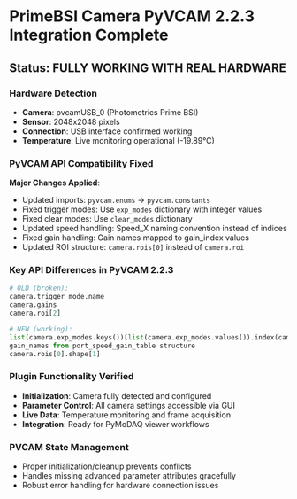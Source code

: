 # PrimeBSI Camera PyVCAM 2.2.3 Integration Complete

## Status: FULLY WORKING WITH REAL HARDWARE

### Hardware Detection
- **Camera**: pvcamUSB_0 (Photometrics Prime BSI)
- **Sensor**: 2048x2048 pixels
- **Connection**: USB interface confirmed working
- **Temperature**: Live monitoring operational (-19.89°C)

### PyVCAM API Compatibility Fixed
**Major Changes Applied**:
- Updated imports: `pyvcam.enums` → `pyvcam.constants`
- Fixed trigger modes: Use `exp_modes` dictionary with integer values
- Fixed clear modes: Use `clear_modes` dictionary
- Updated speed handling: Speed_X naming convention instead of indices
- Fixed gain handling: Gain names mapped to gain_index values
- Updated ROI structure: `camera.rois[0]` instead of `camera.roi`

### Key API Differences in PyVCAM 2.2.3
```python
# OLD (broken):
camera.trigger_mode.name
camera.gains
camera.roi[2]

# NEW (working):
list(camera.exp_modes.keys())[list(camera.exp_modes.values()).index(camera.exp_mode)]
gain_names from port_speed_gain_table structure
camera.rois[0].shape[1]
```

### Plugin Functionality Verified
- **Initialization**: Camera fully detected and configured
- **Parameter Control**: All camera settings accessible via GUI
- **Live Data**: Temperature monitoring and frame acquisition
- **Integration**: Ready for PyMoDAQ viewer workflows

### PVCAM State Management
- Proper initialization/cleanup prevents conflicts
- Handles missing advanced parameter attributes gracefully
- Robust error handling for hardware connection issues